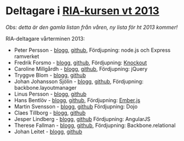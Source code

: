 Deltagare i [RIA-kursen vt 2013](https://coursepress.lnu.se/kurs/ria-utveckling-med-javascript/)
================

*Obs: detta är den gamla listan från våren, ny lista för ht 2013 kommer!*

RIA-deltagare vårterminen 2013:

*    Peter Persson - [blogg](http://www.perssonponerar.se/), [github](https://github.com/AllSecretsKnown), Fördjupning: node.js och Express ramverket
*    Fredrik Forsmo - [blogg](http://ria.forsmo.me), [github](https://github.com/frozzare), Fördjupning: [Knockout](http://knockoutjs.com/)
*    Caroline Millgårdh - [blogg](http://caromill.tumblr.com/), [github](https://github.com/caromill), Fördjupning: jQuery
*    Tryggve Blom - [blogg](http://tryggve.calepin.co/), [github](https://github.com/tryggve)
*    Johan Johansson Sjölin - [blogg](http://devsjlin.calepin.co/), [github](https://github.com/sjolinjohan180), Fördjupning: backbone.layoutmanager
*    Linus Persson - [blogg](http://www.870621.se), [github](https://github.com/LPMAXI)
*    Hans Bentlöv - [blogg](http://ria.bentlov.se), [github](https://github.com/hanserikb/RIA2DV407), Fördjupning: [Ember.js](http://emberjs.com/) 
*    Martin Svensson - [blogg](http://ms22vk.blog.com/), [github](https://github.com/martinsvenssonphp) Fördjupning: Dojo
*    Claes Tillborg - [blogg](http://claestillborg.calepin.co/), [github](https://github.com/ClaesTillborg)
*    Jesper Lindberg - [blogg](http://blog.jlind.me/), [github](https://github.com/mrjanek) Fördjupning: AngularJS
*    Therese Fallman - [blogg](http://ria.theresefallman.se/), [github](https://github.com/tess-andersson), Fördjupning: Backbone.relational
*    Johan Leitet - [blogg](http://coursepress.lnu.se/johan-leitet/tag/ria-utveckling-med-javascript/), [github](https://github.com/Leitet)
